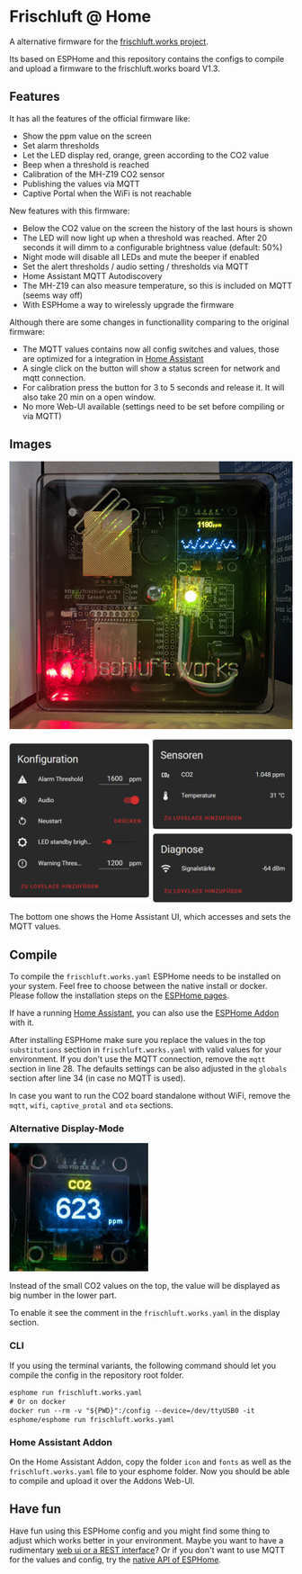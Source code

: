 # Frischluft @ Home

A alternative firmware for the [frischluft.works project](https://github.com/frischluft-works).

Its based on ESPHome and this repository contains the configs to compile and upload a firmware to the frischluft.works board V1.3.

## Features

It has all the features of the official firmware like:

* Show the ppm value on the screen
* Set alarm thresholds
* Let the LED display red, orange, green according to the CO2 value
* Beep when a threshold is reached
* Calibration of the MH-Z19 CO2 sensor
* Publishing the values via MQTT
* Captive Portal when the WiFi is not reachable

New features with this firmware:

* Below the CO2 value on the screen the history of the last hours is shown
* The LED will now light up when a threshold was reached. After 20 seconds it will dimm to a configurable brightness value (default: 50%)
* Night mode will disable all LEDs and mute the beeper if enabled
* Set the alert thresholds / audio setting / thresholds via MQTT
* Home Assistant MQTT Autodiscovery
* The MH-Z19 can also measure temperature, so this is included on MQTT (seems way off)
* With ESPHome a way to wirelessly upgrade the firmware

Although there are some changes in functionallity comparing to the original firmware:

* The MQTT values contains now all config switches and values, those are optimized for a integration in [Home Assistant](https://www.home-assistant.io/)
* A single click on the button will show a status screen for network and mqtt connection.
* For calibration press the button for 3 to 5 seconds and release it. It will also take 20 min on a open window.
* No more Web-UI available (settings need to be set before compiling or via MQTT)

## Images

![Home Assistant UI](assets/running.jpg)

![Home Assistant UI](assets/ha-settings.png)

The bottom one shows the Home Assistant UI, which accesses and sets the MQTT values.

## Compile

To compile the `frischluft.works.yaml` ESPHome needs to be installed on your system.
Feel free to choose between the native install or docker.
Please follow the installation steps on the [ESPHome pages](https://esphome.io/guides/getting_started_command_line.html).

If have a running [Home Assistant](https://www.home-assistant.io/), you can also use the [ESPHome Addon](https://esphome.io/guides/getting_started_hassio.html) with it.

After installing ESPHome make sure you replace the values in the top `substitutions` section in `frischluft.works.yaml` with valid values for your environment.
If you don't use the MQTT connection, remove the `mqtt` section in line 28.
The defaults settings can be also adjusted in the `globals` section after line 34 (in case no MQTT is used).

In case you want to run the CO2 board standalone without WiFi, remove the `mqtt`, `wifi`, `captive_protal` and `ota` sections.

### Alternative Display-Mode

![Home Assistant UI](assets/alternative_display.png)

Instead of the small CO2 values on the top, the value will be displayed as big number in the lower part.

To enable it see the comment in the `frischluft.works.yaml` in the display section.

### CLI

If you using the terminal variants, the following command should let you compile the config in the repository root folder.

```shell
esphome run frischluft.works.yaml
# Or on docker
docker run --rm -v "${PWD}":/config --device=/dev/ttyUSB0 -it esphome/esphome run frischluft.works.yaml
```

### Home Assistant Addon

On the Home Assistant Addon, copy the folder `icon` and `fonts` as well as the `frischluft.works.yaml` file to your esphome folder.
Now you should be able to compile and upload it over the Addons Web-UI.

## Have fun

Have fun using this ESPHome config and you might find some thing to adjust which works better in your environment.
Maybe you want to have a rudimentary [web ui or a REST interface](https://esphome.io/components/web_server.html)?
Or if you don't want to use MQTT for the values and config, try the [native API of ESPHome](https://esphome.io/components/api.html).
